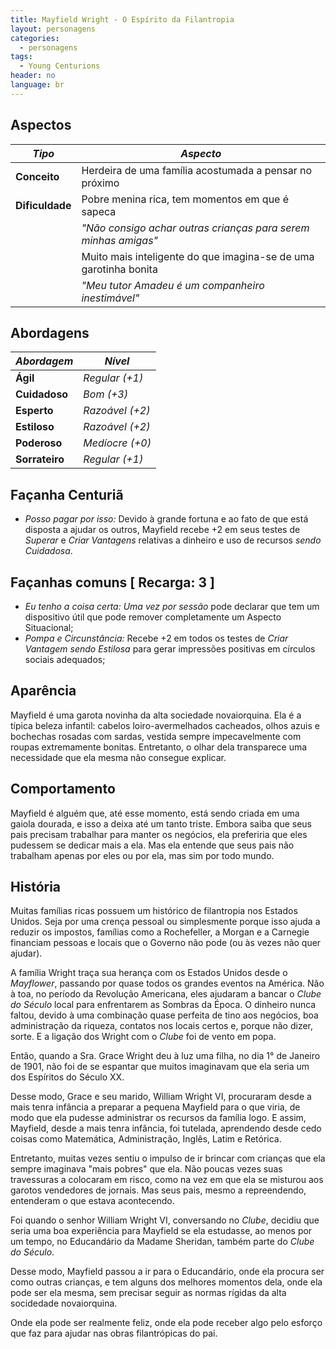 ```yaml
---
title: Mayfield Wright - O Espírito da Filantropia
layout: personagens
categories:
  - personagens
tags:
  - Young Centurions
header: no
language: br
---
```


## Aspectos

| ***Tipo***       | ***Aspecto***                                                    |
|------------------|------------------------------------------------------------------|
| __Conceito__     | Herdeira de uma família acostumada a pensar no próximo           |
| __Dificuldade__  | Pobre menina rica, tem momentos em que é sapeca                  |
|                  | _"Não consigo achar outras crianças para serem minhas amigas"_   |
|                  | Muito mais inteligente do que imagina-se de uma garotinha bonita |
|                  | _"Meu tutor Amadeu é um companheiro inestimável"_                |

## Abordagens

| ***Abordagem*** | ***Nível***     |
|-----------------|-----------------|
| __Ágil__        | _Regular (+1)_  |
| __Cuidadoso__   | _Bom (+3)_      |
| __Esperto__     | _Razoável (+2)_ |
| __Estiloso__    | _Razoável (+2)_ |
| __Poderoso__    | _Medíocre (+0)_ |
| __Sorrateiro__  | _Regular (+1)_  |

## Façanha Centuriã

+ _Posso pagar por isso:_ Devido à grande fortuna e ao fato de que está disposta a ajudar os outros, Mayfield recebe +2 em seus testes de _Superar_ e _Criar Vantagens_ relativas a dinheiro e uso de recursos _sendo Cuidadosa_.

## Façanhas comuns [ Recarga: 3 ] 

+ _Eu tenho a coisa certa:_ _Uma vez por sessão_ pode declarar que tem um dispositivo útil que pode remover completamente um Aspecto Situacional;
+ _Pompa e Circunstância:_ Recebe +2 em todos os testes de _Criar Vantagem sendo Estilosa_ para gerar impressões positivas em círculos sociais adequados;

## Aparência

Mayfield é uma garota novinha da alta sociedade novaiorquina. Ela é a típica beleza infantil: cabelos loiro-avermelhados cacheados, olhos azuis e bochechas rosadas com sardas, vestida sempre impecavelmente com roupas extremamente bonitas. Entretanto, o olhar dela transparece uma necessidade que ela mesma não consegue explicar.

## Comportamento

Mayfield é alguém que, até esse momento, está sendo criada em uma gaiola dourada, e isso a deixa até um tanto triste. Embora saiba que seus pais precisam trabalhar para manter os negócios, ela preferiria que eles pudessem se dedicar mais a ela. Mas ela entende que seus pais não trabalham apenas por eles ou por ela, mas sim por todo mundo.

## História

Muitas famílias ricas possuem um histórico de filantropia nos Estados Unidos. Seja por uma crença pessoal ou simplesmente porque isso ajuda a reduzir os impostos, famílias como a Rochefeller, a Morgan e a Carnegie financiam pessoas e locais que o Governo não pode (ou às vezes não quer ajudar).

A família Wright traça sua herança com os Estados Unidos desde o _Mayflower_, passando por quase todos os grandes eventos na América. Não à toa, no período da Revolução Americana, eles ajudaram a bancar o _Clube do Século_ local para enfrentarem as Sombras da Época. O dinheiro nunca faltou, devido à uma combinação quase perfeita de tino aos negócios, boa administração da riqueza, contatos nos locais certos e, porque não dizer, sorte. E a ligação dos Wright com o _Clube_ foi de vento em popa.

Então, quando a Sra. Grace Wright deu à luz uma filha, no dia 1° de Janeiro de 1901, não foi de se espantar que muitos imaginavam que ela seria um dos Espíritos do Século XX.

Desse modo, Grace e seu marido, William Wright VI, procuraram desde a mais tenra infância a preparar a pequena Mayfield para o que viria, de modo que ela pudesse administrar os recursos da família logo. E assim, Mayfield, desde a mais tenra infância, foi tutelada, aprendendo desde cedo coisas como Matemática, Administração, Inglês, Latim e Retórica.

Entretanto, muitas vezes sentiu o impulso de ir brincar com crianças que ela sempre imaginava "mais pobres" que ela. Não poucas vezes suas travessuras a colocaram em risco, como na vez em que ela se misturou aos garotos vendedores de jornais. Mas seus pais, mesmo a repreendendo, entenderam o que estava acontecendo.

Foi quando o senhor William Wright VI, conversando no _Clube_, decidiu que seria uma boa experiência para Mayfield se ela estudasse, ao menos por um tempo, no Educandário da Madame Sheridan, também parte do _Clube do Século_.

Desse modo, Mayfield passou a ir para o Educandário, onde ela procura ser como outras crianças, e tem alguns dos melhores momentos dela, onde ela pode ser ela mesma, sem precisar seguir as normas rígidas da alta socidedade novaiorquina.

Onde ela pode ser realmente feliz, onde ela pode receber algo pelo esforço que faz para ajudar nas obras filantrópicas do pai.

